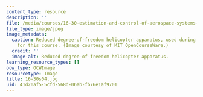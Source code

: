 ```yaml
---
content_type: resource
description: ''
file: /media/courses/16-30-estimation-and-control-of-aerospace-systems-spring-2004/41d20af55cfd568d06abfb76e1af9701_16-30s04.jpg
file_type: image/jpeg
image_metadata:
  caption: Reduced degree-of-freedom helicopter apparatus, used during lab assignments
    for this course. (Image courtesy of MIT OpenCourseWare.)
  credit: ''
  image-alt: Reduced degree-of-freedom helicopter apparatus.
learning_resource_types: []
ocw_type: OCWImage
resourcetype: Image
title: 16-30s04.jpg
uid: 41d20af5-5cfd-568d-06ab-fb76e1af9701
---
```

